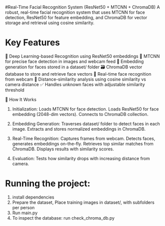#Real-Time Facial Recognition System (ResNet50 + MTCNN + ChromaDB)
A robust, real-time facial recognition system that uses MTCNN for face detection, ResNet50 for feature embedding, and ChromaDB for vector storage and retrieval using cosine similarity.

# Key Features
🧠 Deep Learning-based Recognition using ResNet50 embeddings
🎯 MTCNN for precise face detection in images and webcam feed
🧬 Embedding generation for faces stored in a dataset/ folder
🗃️ ChromaDB vector database to store and retrieve face vectors
📸 Real-time face recognition from webcam
📏 Distance-similarity analysis using cosine similarity vs camera distance
✅ Handles unknown faces with adjustable similarity threshold

🚀 How It Works
1. Initialization:
Loads MTCNN for face detection.
Loads ResNet50 for face embedding (2048-dim vectors).
Connects to ChromaDB collection.

2. Embedding Generation:
Traverses dataset/ folder to detect faces in each image.
Extracts and stores normalized embeddings in ChromaDB.

3. Real-Time Recognition:
Captures frames from webcam.
Detects faces, generates embeddings on-the-fly.
Retrieves top similar matches from ChromaDB.
Displays results with similarity scores.

4. Evaluation:
Tests how similarity drops with increasing distance from camera.

# Running the project:
1. install dependencies
2. Prepare the dataset, Place training images in dataset/, with subfolders per person
3. Run main.py
4. To inspect the database: run check_chroma_db.py
 
